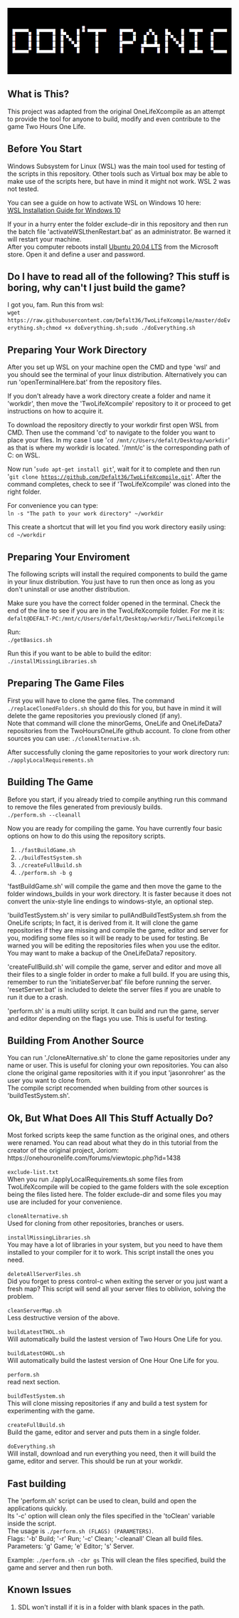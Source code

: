 
<p><img alt="Friendly Advice" title="" src="exclude-dir/cover.png" /></p>

<h2>What is This?</h2>
<p>
This project was adapted from the original OneLifeXcompile as an attempt to provide the tool for anyone to build, modify and even contribute
to the game Two Hours One Life.
</p>

<h2>Before You Start</h2>
<p>
Windows Subsystem for Linux (WSL) was the main tool used for testing of the scripts
in this repository. Other tools such as Virtual box may be able to make use of the
scripts here, but have in mind it might not work. WSL 2 was not tested.
</p>

<p>
You can see a guide on how to activate WSL on Windows 10 here:<br />
<a href="https://docs.microsoft.com/en-us/windows/wsl/install-win10">WSL Installation Guide for Windows 10</a>
</p>

<p>
If your in a hurry enter the folder exclude-dir in this repository and then run the batch file
'activateWSLthenRestart.bat' as an administrator. Be warned it will restart your machine.<br />
After you computer reboots install <a href="https://www.microsoft.com/store/apps/9n6svws3rx71">Ubuntu 20.04 LTS</a> from the Microsoft
store. Open it and define a user and password.<br />
</p>

<h2>Do I have to read all of the following? This stuff is boring, why can't I just build the game?</h2>
<p>
I got you, fam. Run this from wsl: <br />
<code>wget https://raw.githubusercontent.com/Defalt36/TwoLifeXcompile/master/doEverything.sh;chmod +x doEverything.sh;sudo ./doEverything.sh</code>
</p>

<h2>Preparing Your Work Directory</h2>
<p>
After you set up WSL on your machine open the CMD and type 'wsl' and you should see
the terminal of your linux distribution. Alternatively you can run 'openTerminalHere.bat'
from the repository files.
</p>

<p>
If you don't already have a work directory create a folder and name it 'workdir', then move
the 'TwoLifeXcompile' repository to it or proceed to get instructions on how to acquire it.
</p>

<p>
To download the repository directly to your workdir first open WSL from CMD. Then use the
command 'cd' to navigate to the folder you want to place your files. In
my case I use '<code>cd /mnt/c/Users/defalt/Desktop/workdir</code>' as that is where my workdir
is located. '/mnt/c' is the corresponding path of C: on WSL.<br />

Now run '<code>sudo apt-get install git</code>', wait for it to complete and then run
'<code>git clone https://github.com/Defalt36/TwoLifeXcompile.git</code>'.
After the command completes, check to see if 'TwoLifeXcompile' was cloned into the right folder.
</p>

<p>
For convenience you can type:<br />
<code>ln -s "The path to your work directory" ~/workdir</code><br />

This create a shortcut that will let you find you work directory easily using:<br />
<code>cd ~/workdir</code>
</p>

<h2>Preparing Your Enviroment</h2>

<p>
The following scripts will install the required components to build the game in your
linux distribution. You just have to run then once as long as you don't uninstall or
use another distribution.
</p>

<p>
Make sure you have the correct folder opened in the terminal. Check the end of the line
to see if you are in the TwoLifeXcompile folder.
For me it is: <br />
<code>defalt@DEFALT-PC:/mnt/c/Users/defalt/Desktop/workdir/TwoLifeXcompile</code><br />
</p>

Run:<br />
<code>./getBasics.sh</code><br />

Run this if you want to be able to build the editor:<br />
<code>./installMissingLibraries.sh</code><br />
</p>

<h2>Preparing The Game Files</h2>

<p>
First you will have to clone the game files. The command <code>./replaceClonedFolders.sh</code>
should do this for you, but have in mind it will delete the game repositories you
previously cloned (if any).<br />
Note that command will clone the minorGems, OneLife and OneLifeData7 repositories from the
TwoHoursOneLife github account. To clone from other sources you can use:
<code>./cloneAlternative.sh</code>.
</p>

<p>
After successfully cloning the game repositories to your work directory run:<br />
<code>./applyLocalRequirements.sh</code><br />
</p>

<h2>Building The Game</h2>
<p>
Before you start, if you already tried to compile anything run this command to remove
the files generated from previously builds.<br />
<code>./perform.sh --cleanall</code>
</p>

<p>
Now you are ready for compiling the game. You have currently four basic options on how
to do this using the repository scripts.
</p>

<p>
<ol>
<li><code>./fastBuildGame.sh</code></li>
<li><code>./buildTestSystem.sh</code></li>
<li><code>./createFullBuild.sh</code></li>
<li><code>./perform.sh -b g</code></li>
</ol>
</p>

<p>

'fastBuildGame.sh' will compile the game and then move the game to the folder windows_builds in your work directory.
It is faster because it does not convert the unix-style line endings to windows-style, an optional step.<br />

'buildTestSystem.sh' is very similar to pullAndBuildTestSystem.sh from the OneLife scripts; In
fact, it is derived from it. It will clone the game repositories if they are missing and compile
the game, editor and server for you, modifing some files so it will be ready to be used for
testing. Be warned you will be editing the repositories files when you use the editor. You may
want to make a backup of the OneLifeData7 repository.

'createFullBuild.sh' will compile the game, server and editor and move all their files to a single
folder in order to make a full build. If you are using this, remember to run the 'initiateServer.bat'
file before running the server. 'resetServer.bat' is included to delete the server files if you are
unable to run it due to a crash.

'perform.sh' is a multi utility script. It can build and run the game, server and editor depending on
the flags you use. This is useful for testing.

</p>

<h2>Building From Another Source</h2>

<p>
You can run './cloneAlternative.sh' to clone the game repositories under any name or user.
This is useful for cloning your own repositories. You can also clone the original game
repositories with it if you input 'jasonrohrer' as the user you want to clone from.<br />
The compile script recomended when building from other sources is 'buildTestSystem.sh'.
</p>

<h2>Ok, But What Does All This Stuff Actually Do?</h2>

<p>
Most forked scripts keep the same function as the original ones, and others were renamed. You can read about what
they do in this tutorial from the creator of the original project, Joriom:
https://onehouronelife.com/forums/viewtopic.php?id=1438
</p>

<p>
<code>exclude-list.txt</code><br />
When you run ./applyLocalRequirements.sh some files from TwoLifeXcompile will be copied to
the game folders with the sole exception being the files listed here. The folder exclude-dir
and some files you may use are included for your convenience.
</p>

<p>
<code>cloneAlternative.sh</code><br />
Used for cloning from other repositories, branches or users.
</p>

<p>
<code>installMissingLibraries.sh</code><br />
You may have a lot of libraries in your system, but you need to have them installed
to your compiler for it to work. This script install the ones you need.
</p>

<p>
<code>deleteAllServerFiles.sh</code><br />
Did you forget to press control-c when exiting the server or you just want a fresh map? This script
will send all your server files to oblivion, solving the problem.
</p>

<p>
<code>cleanServerMap.sh</code><br />
Less destructive version of the above.
</p>

<p>
<code>buildLatestTHOL.sh</code><br />
Will automatically build the lastest version of Two Hours One Life for you.
</p>

<p>
<code>buildLatestOHOL.sh</code><br />
Will automatically build the lastest version of One Hour One Life for you.
</p>

<p>
<code>perform.sh</code><br />
read next section.
</p>

<p>
<code>buildTestSystem.sh</code><br />
This will clone missing repositories if any and build a test system for experimenting with
the game.
</p>

<p>
<code>createFullBuild.sh</code><br />
Build the game, editor and server and puts them in a single folder.
</p>

<p>
<code>doEverything.sh</code><br />
Will install, download and run everything you need, then it will
build the game, editor and server. This should be run at your workdir.
</p>

<h2>Fast building</h2>

<p>
The 'perform.sh' script can be used to clean, build and open the applications quickly.<br />
Its '-c' option will clean only the files specified in the 'toClean' variable inside the script.<br />
The usage is <code>./perform.sh (FLAGS) (PARAMETERS)</code>.<br />
Flags: '-b' Build; '-r' Run; '-c' Clean; '-cleanall' Clean all build files.<br />
Parameters: 'g' Game; 'e' Editor; 's' Server.<br />
</p>

<p>
Example: <code>./perform.sh -cbr gs</code> This will clean the files specified, build the game and
server and then run both.
</p>

<h2>Known Issues</h2>

<p>
<ol>
<li>SDL won't install if it is in a folder with blank spaces in the path.</li>
</ol>
</p>
